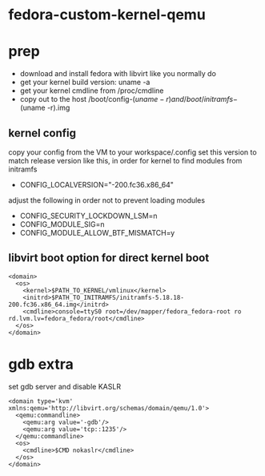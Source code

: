 # fedora-custom-kernel-qemu

# prep
* download and install fedora with libvirt like you normally do
* get your kernel build version: uname -a
* get your kernel cmdline from /proc/cmdline
* copy out to the host /boot/config-$(uname -r) and /boot/initramfs-$(uname -r).img


## kernel config
copy your config from the VM to your workspace/.config
set this version to match release version like this, in order for kernel to find modules from initramfs
* CONFIG_LOCALVERSION="-200.fc36.x86_64"

adjust the following in order not to prevent loading modules
* CONFIG_SECURITY_LOCKDOWN_LSM=n
* CONFIG_MODULE_SIG=n
* CONFIG_MODULE_ALLOW_BTF_MISMATCH=y

## libvirt boot option for direct kernel boot
```
<domain>
  <os>
    <kernel>$PATH_TO_KERNEL/vmlinux</kernel>
    <initrd>$PATH_TO_INITRAMFS/initramfs-5.18.18-200.fc36.x86_64.img</initrd>
    <cmdline>console=ttyS0 root=/dev/mapper/fedora_fedora-root ro rd.lvm.lv=fedora_fedora/root</cmdline>
  </os>
</domain>
```

# gdb extra
set gdb server and disable KASLR
```
<domain type='kvm' xmlns:qemu='http://libvirt.org/schemas/domain/qemu/1.0'>
  <qemu:commandline>
    <qemu:arg value='-gdb'/>
    <qemu:arg value='tcp::1235'/>
  </qemu:commandline>
  <os>
    <cmdline>$CMD nokaslr</cmdline>
  </os>
</domain>
```

